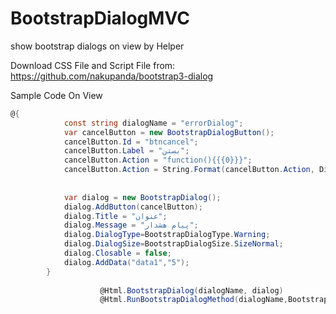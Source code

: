 # BootstrapDialogMVC
show bootstrap dialogs on view by Helper

Download CSS File and Script File from: https://github.com/nakupanda/bootstrap3-dialog

Sample Code On View

```C#
@{
            const string dialogName = "errorDialog";
            var cancelButton = new BootstrapDialogButton();
            cancelButton.Id = "btncancel";
            cancelButton.Label = "بستن";
            cancelButton.Action = "function(){{{0}}}";
            cancelButton.Action = String.Format(cancelButton.Action, Dialogs.RunBootstrapDialogMethod(dialogName, BootstrapDialogMethods.Close));
                         
 
            var dialog = new BootstrapDialog();
            dialog.AddButton(cancelButton);
            dialog.Title = "عنوان";
            dialog.Message = "پیام هشدار";
            dialog.DialogType=BootstrapDialogType.Warning;
            dialog.DialogSize=BootstrapDialogSize.SizeNormal;
            dialog.Closable = false;
            dialog.AddData("data1","5");
        }
 
                    @Html.BootstrapDialog(dialogName, dialog)
                    @Html.RunBootstrapDialogMethod(dialogName,BootstrapDialogMethods.Open);
```

